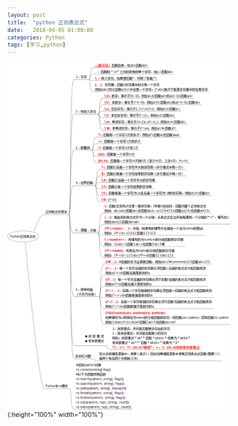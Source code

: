 ```yaml
---
layout: post
title:  "python 正则表达式"
date:   2018-04-05 01:00:00
categories: Python
tags: [学习,python]
---
```


![](../img/atlas/python正则表达式.png){:height="100%" width="100%"}